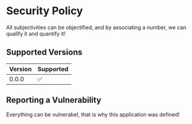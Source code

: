 # Security Policy

All subjectivities can be objectified, and by associating a number, we can qualify it and quantify it! 

## Supported Versions

| Version | Supported          |
| ------- | ------------------ |
| 0.0.0   | :white_check_mark: |


## Reporting a Vulnerability

Everything can be vulnerabel, that is why this application was defined! 
